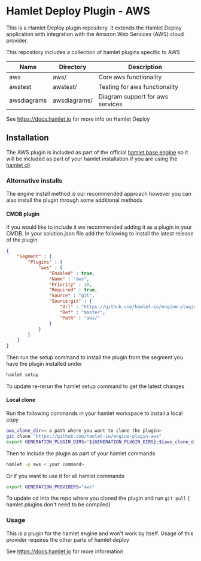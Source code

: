 # Hamlet Deploy Plugin - AWS

This is a Hamlet Deploy plugin repository. It extends the Hamlet Deploy application with integration with the Amazon Web Services (AWS) cloud provider.

This repository includes a collection of hamlet plugins specific to AWS

| Name         | Directory     | Description                      |
|--------------|---------------|----------------------------------|
| aws          | aws/          | Core aws functionality           |
| awstest      | awstest/      | Testing for aws functionality    |
| awsdiagrams  | awsdiagrams/  | Diagram support for aws services |

See https://docs.hamlet.io for more info on Hamlet Deploy

## Installation

The AWS plugin is included as part of the official [hamlet base engine](https://github.com/hamlet-io/hamlet-engine-base/) so it will be included as part of your hamlet installation if you are using the [hamlet cli](https://pypi.org/project/hamlet-cli/)

### Alternative installs

The engine install method is our recommended approach however you can also install the plugin through some additional methods

#### CMDB plugin

If you would like to include it we recommended adding it as a plugin in your CMDB. In your solution.json file add the following to install the latest release of the plugin

```json
{
    "Segment" : {
        "Plugins" : {
            "aws" : {
                "Enabled" : true,
                "Name" : "aws",
                "Priority" : 10,
                "Required" : true,
                "Source" : "git",
                "Source:git" : {
                    "Url" : "https://github.com/hamlet-io/engine-plugin-aws",
                    "Ref" : "master",
                    "Path" : "aws/"
                }
            }
        }
    }
}
```

Then run the setup command to install the plugin from the segment you have the plugin installed under

```bash
hamlet setup
```

To update re-rerun the hamlet setup command to get the latest changes

#### Local clone

Run the following commands in your hamlet workspace to install a local copy

```bash
aws_clone_dir=< a path where you want to clone the plugin>
git clone "https://github.com/hamlet-io/engine-plugin-aws"
export GENERATION_PLUGIN_DIRS="${GENERATION_PLUGIN_DIRS};${aws_clone_dir}"
```

Then to include the plugin as part of your hamlet commands

```bash
hamlet -p aws < your command>
```

Or if you want to use it for all hamlet commands

```bash
export GENERATION_PROVIDERS="aws"
```

To update cd into the repo where you cloned the plugin and run `git pull` ( hamlet plugins don't need to be compiled)

### Usage

This is a plugin for the hamlet engine and won't work by itself. Usage of this provider requires the other parts of hamlet deploy

See https://docs.hamlet.io for more information

